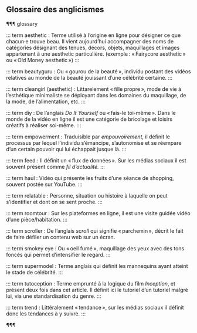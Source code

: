 ## Glossaire des anglicismes

¶¶¶ glossary

::: term
aesthetic
:    Terme utilisé à l’origine en ligne pour désigner ce que chacun·e trouve beau. Il vient aujourd’hui accompagner des noms de catégories désignant des tenues, décors, objets, maquillages et images appartenant à une aesthetic particulière. (exemple&#8239;: «&#8239;Fairycore aesthetic&#8239;» ou «&#8239;Old Money aesthetic&#8239;»)
:::

::: term
beautyguru
:    Ou «&#8239;gourou de la beauté&#8239;», individu postant des vidéos relatives au monde de la beauté jouissant d’une célébrité certaine.
:::

::: term
cleangirl (aesthetic)
:    Littarelement «&#8239;fille propre&#8239;», mode de vie à l’esthétique minimaliste se déployant dans les domaines du maquillage, de la mode, de l’alimentation, etc.
:::

::: term
diy
:    De l’anglais _Do It Yourself_ ou «&#8239;fais-le toi-même&#8239;». Dans le monde de la vidéo en ligne il est une catégorie de bricolage et loisirs créatifs à réaliser soi-même.
:::

::: term
empowerment
:    Traduisible par _empouvoirement_, il définit le processus par lequel l’individu s’émancipe, s’autonomise et se réempare d’un certain pouvoir qui lui échappait jusque là.
:::

::: term
feed
:    Il définit un «&#8239;flux de données&#8239;». Sur les médias sociaux il est souvent présent comme _fil d’actualité._
:::

::: term
haul
:   Vidéo qui présente les fruits d’une séance de shopping, souvent postée sur YouTube.
:::

::: term
relatable
:    Personne, situation ou histoire à laquelle on peut s’identifier et dont on se sent proche.
:::

::: term
roomtour
:    Sur les plateformes en ligne, il est une visite guidée vidéo d’une pièce/habitation.
:::

::: term
scroller
:   De l’anglais _scroll_ qui signifie «&#8239;parchemin&#8239;», décrit le fait de faire défiler un contenu web sur un écran.

::: term
smokey eye 
:   Ou «&#8239;oeil fumé&#8239;», maquillage des yeux avec des tons foncés qui permet d’intensifier le regard.
:::

::: term
supermodel
:   Terme anglais qui définit les mannequins ayant atteint le stade de célébrité.
:::

::: term
tutoception
:   Terme emprunté à la logique du film _Inception_, et présent deux fois dans cet article. Il définit ici le tutoriel d’un tutoriel malgré lui, via une standardisation du genre.
:::

::: term
trend
:    Littéralement «&#8239;tendance&#8239;», sur les médias sociaux il définit donc les tendances à y suivre.
:::

¶¶¶

